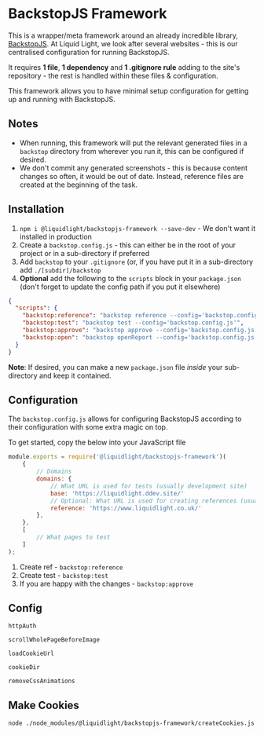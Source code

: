 # BackstopJS Framework

This is a wrapper/meta framework around an already incredible library, [BackstopJS](https://github.com/garris/BackstopJS). At Liquid Light, we look after several websites - this is our centralised configuration for running BackstopJS.

It requires **1 file**, **1 dependency** and **1 .gitignore rule** adding to the site's repository - the rest is handled within these files & configuration.

This framework allows you to have minimal setup configuration for getting up and running with BackstopJS.

## Notes

- When running, this framework will put the relevant generated files in a `backstop` directory from wherever you run it, this can be configured if desired.
- We don't commit any generated screenshots - this is because content changes so often, it would be out of date. Instead, reference files are created at the beginning of the task.

## Installation

1. `npm i @liquidlight/backstopjs-framework --save-dev` - We don't want it installed in production
2. Create a `backstop.config.js` - this can either be in the root of your project or in a sub-directory if preferred
3. Add `backstop` to your `.gitignore` (or, if you have put it in a sub-directory add `./[subdir]/backstop`
4. **Optional** add the following to the `scripts` block in your `package.json` (don't forget to update the config path if you put it elsewhere)

```json
{
  "scripts": {
    "backstop:reference": "backstop reference --config='backstop.config.js'",
    "backstop:test": "backstop test --config='backstop.config.js'",
    "backstop:approve": "backstop approve --config='backstop.config.js'",
    "backstop:open": "backstop openReport --config='backstop.config.js'"
  }
}
```

**Note**: If desired, you can make a new `package.json` file _inside_ your sub-directory and keep it contained.

## Configuration

The `backstop.config.js` allows for configuring BackstopJS according to their configuration with some extra magic on top.

To get started, copy the below into your JavaScript file

```js
module.exports = require('@liquidlight/backstopjs-framework')(
	{
		// Domains
		domains: {
			// What URL is used for tests (usually development site)
			base: 'https://liquidlight.ddev.site/'
			// Optional: What URL is used for creating references (usually live)
			reference: 'https://www.liquidlight.co.uk/'
		},
	},
	[
		// What pages to test
	]
);

```


1. Create ref - `backstop:reference`
2. Create test - `backstop:test`
3. If you are happy with the changes - `backstop:approve`

## Config

`httpAuth`

`scrollWholePageBeforeImage`

`loadCookieUrl`

`cookieDir`

`removeCssAnimations`


## Make Cookies

```
node ./node_modules/@liquidlight/backstopjs-framework/createCookies.js
```
